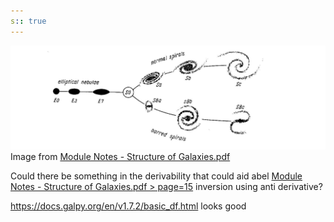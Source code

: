 ```yaml
---
s:: true
---
```

![Pasted image 20221118232853.png](../../../Assets/Pasted%20image%2020221118232853.png)
Image from [Module Notes - Structure of Galaxies.pdf](../../../PDFs/Module%20Notes%20-%20Structure%20of%20Galaxies.pdf) 

Could there be something in the derivability that could aid abel [Module Notes - Structure of Galaxies.pdf > page=15](../../../PDFs/Module%20Notes%20-%20Structure%20of%20Galaxies.pdf.md#page=15) inversion using anti derivative?

https://docs.galpy.org/en/v1.7.2/basic_df.html looks good